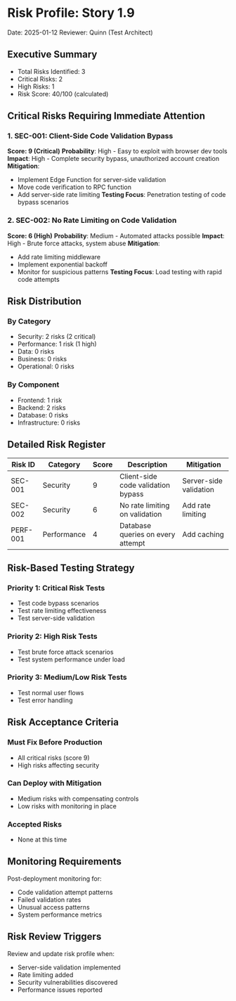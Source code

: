 # Risk Profile: Story 1.9

Date: 2025-01-12
Reviewer: Quinn (Test Architect)

## Executive Summary

- Total Risks Identified: 3
- Critical Risks: 2
- High Risks: 1
- Risk Score: 40/100 (calculated)

## Critical Risks Requiring Immediate Attention

### 1. SEC-001: Client-Side Code Validation Bypass

**Score: 9 (Critical)**
**Probability**: High - Easy to exploit with browser dev tools
**Impact**: High - Complete security bypass, unauthorized account creation
**Mitigation**:
- Implement Edge Function for server-side validation
- Move code verification to RPC function
- Add server-side rate limiting
**Testing Focus**: Penetration testing of code bypass scenarios

### 2. SEC-002: No Rate Limiting on Code Validation

**Score: 6 (High)**
**Probability**: Medium - Automated attacks possible
**Impact**: High - Brute force attacks, system abuse
**Mitigation**:
- Add rate limiting middleware
- Implement exponential backoff
- Monitor for suspicious patterns
**Testing Focus**: Load testing with rapid code attempts

## Risk Distribution

### By Category

- Security: 2 risks (2 critical)
- Performance: 1 risk (1 high)
- Data: 0 risks
- Business: 0 risks
- Operational: 0 risks

### By Component

- Frontend: 1 risk
- Backend: 2 risks
- Database: 0 risks
- Infrastructure: 0 risks

## Detailed Risk Register

| Risk ID | Category | Score | Description | Mitigation |
|---------|----------|-------|--------------|------------|
| SEC-001 | Security | 9 | Client-side code validation bypass | Server-side validation |
| SEC-002 | Security | 6 | No rate limiting on validation | Add rate limiting |
| PERF-001 | Performance | 4 | Database queries on every attempt | Add caching |

## Risk-Based Testing Strategy

### Priority 1: Critical Risk Tests

- Test code bypass scenarios
- Test rate limiting effectiveness
- Test server-side validation

### Priority 2: High Risk Tests

- Test brute force attack scenarios
- Test system performance under load

### Priority 3: Medium/Low Risk Tests

- Test normal user flows
- Test error handling

## Risk Acceptance Criteria

### Must Fix Before Production

- All critical risks (score 9)
- High risks affecting security

### Can Deploy with Mitigation

- Medium risks with compensating controls
- Low risks with monitoring in place

### Accepted Risks

- None at this time

## Monitoring Requirements

Post-deployment monitoring for:

- Code validation attempt patterns
- Failed validation rates
- Unusual access patterns
- System performance metrics

## Risk Review Triggers

Review and update risk profile when:

- Server-side validation implemented
- Rate limiting added
- Security vulnerabilities discovered
- Performance issues reported